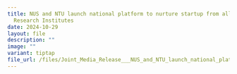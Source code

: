 ```yaml
---
title: NUS and NTU launch national platform to nurture startup from all AUs and
  Research Institutes
date: 2024-10-29
layout: file
description: ""
image: ""
variant: tiptap
file_url: /files/Joint_Media_Release___NUS_and_NTU_launch_national_platform_to_nurture_startups_from_all_autonomous_universities_and_research_institutes_in_Singapore.pdf
---
```

